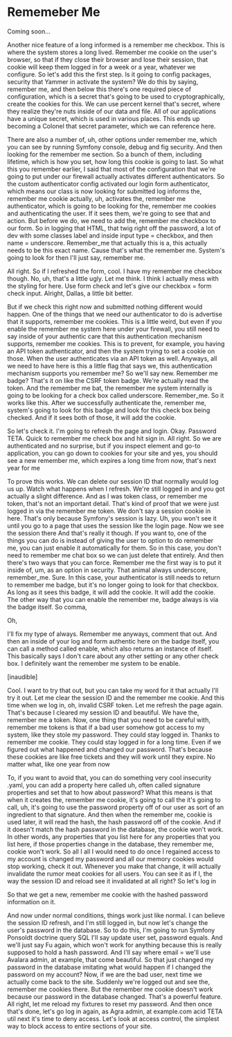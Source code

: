 # Rememeber Me

Coming soon...

Another nice feature of a long informed is a remember me checkbox. This is where the
system stores a long lived. Remember me cookie on the user's browser, so that if they
close their browser and lose their session, that cookie will keep them logged in for
a week or a year, whatever we configure. So let's add this the first step. Is it
going to config packages, security that Yammer in activate the system? We do this by
saying, remember me, and then below this there's one required piece of configuration,
which is a secret that's going to be used to cryptographically, create the cookies
for this. We can use percent kernel that's secret, where they realize they're nuts
inside of our data and file. All of our applications have a unique secret, which is
used in various places. This ends up becoming a Colonel that secret parameter, which
we can reference here.

There are also a number of, uh, other options under remember me, which you can see by
running Symfony console, debug and fig security. And then looking for the remember me
section. So a bunch of them, including lifetime, which is how you set, how long this
cookie is going to last. So what this you remember earlier, I said that most of the
configuration that we're going to put under our firewall actually activates different
authenticators. So the custom authenticator config activated our login form
authenticator, which means our class is now looking for submitted log informs the,
remember me cookie actually, uh, activates the, remember me authenticator, which is
going to be looking for the, remember me cookies and authenticating the user. If it
sees them, we're going to see that and action. But before we do, we need to add the,
remember me checkbox to our form. So in logging that HTML, that twig right off the
password, a lot of dev with some classes label and inside input type = checkbox, and
then name = underscore. Remember_me that actually this is a, this actually needs to
be this exact name. Cause that's what the remember me. System's going to look for
then I'll just say, remember me.

All right. So if I refreshed the form, cool. I have my remember me checkbox though.
No, uh, that's a little ugly. Let me think. I think I actually mess with the styling
for here. Use form check and let's give our checkbox = form check input. Alright,
Dallas, a little bit better.

But if we check this right now and submitted nothing different would happen. One of
the things that we need our authenticator to do is advertise that it supports,
remember me cookies. This is a little weird, but even if you enable the remember me
system here under your firewall, you still need to say inside of your authentic care
that this authentication mechanism supports, remember me cookies. This is to prevent,
for example, you having an API token authenticator, and then the system trying to set
a cookie on those. When the user authenticates via an API token as well. Anyways, all
we need to have here is this a little flag that says we, this authentication
mechanism supports you remember me? So we'll say new. Remember me badge? That's it on
like the CSRF token badge. We're actually read the token. And the remember me bat,
the remember me system internally is going to be looking for a check box called
underscore. Remember_me. So it works like this. After we successfully authenticate
the, remember me, system's going to look for this badge and look for this check box
being checked. And if it sees both of those, it will add the cookie.

So let's check it. I'm going to refresh the page and login. Okay. Password TETA.
Quick to remember me check box and hit sign in. All right. So we are authenticated
and no surprise, but if you inspect element and go-to application, you can go down to
cookies for your site and yes, you should see a new remember me, which expires a long
time from now, that's next year for me

To prove this works. We can delete our session ID that normally would log us up.
Watch what happens when I refresh. We're still logged in and you got actually a
slight difference. And as I was token class, or remember me token, that's not an
important detail. That's kind of proof that we were just logged in via the remember
me token. We don't say a session cookie in here. That's only because Symfony's
session is lazy. Uh, you won't see it until you go to a page that uses the session
like the login page. Now we see the session there And that's really it though. If you
want to, one of the things you can do is instead of giving the user to option to do
remember me, you can just enable it automatically for them. So in this case, you
don't need to remember me chat box so we can just delete that entirely. And then
there's two ways that you can force. Remember me the first way is to put it inside
of, um, as an option in security. That animal always underscore, remember_me. Sure.
In this case, your authenticator is still needs to return to remember me badge, but
it's no longer going to look for that checkbox. As long as it sees this badge, it
will add the cookie. It will add the cookie. The other way that you can enable the
remember me, badge always is via the badge itself. So comma,

Oh,

I'll fix my type of always. Remember me anyways, comment that out. And then an inside
of your log and form authentic here on the badge itself, you can call a method called
enable, which also returns an instance of itself. This basically says I don't care
about any other setting or any other check box. I definitely want the remember me
system to be enable.

[inaudible]

Cool. I want to try that out, but you can take my word for it that actually I'll try
it out. Let me clear the session ID and the remember me cookie. And this time when we
log in, oh, invalid CSRF token. Let me refresh the page again. That's because I
cleared my session ID and beautiful. We have the, remember me a token. Now, one thing
that you need to be careful with, remember me tokens is that if a bad user somehow
got access to my system, like they stole my password. They could stay logged in.
Thanks to remember me cookie. They could stay logged in for a long time. Even if we
figured out what happened and changed our password. That's because these cookies are
like free tickets and they will work until they expire. No matter what, like one year
from now

To, if you want to avoid that, you can do something very cool insecurity .yaml, you
can add a property here called uh, often called signature properties and set that to
how about password? What this means is that when it creates the, remember me cookie,
it's going to call the it's going to call, uh, it's going to use the password
property off of our user as sort of an ingredient to that signature. And then when
the remember me, cookie is used later, it will read the hash, the hash password off
of the cookie. And if it doesn't match the hash password in the database, the cookie
won't work. In other words, any properties that you list here for any properties that
you list here, if those properties change in the database, they remember me, cookie
won't work. So all I all I would need to do once I regained access to my account is
changed my password and all our memory cookies would stop working, check it out.
Whenever you make that change, it will actually invalidate the rumor meat cookies for
all users. You can see it as if I, the way the session ID and reload see it
invalidated at all right? So let's log in

So that we get a new, remember me cookie with the hashed password information on it.

And now under normal conditions, things work just like normal. I can believe the
session ID refresh, and I'm still logged in, but now let's change the user's password
in the database. So to do this, I'm going to run Symfony Ponsoldt doctrine query SQL
I'll say update user set, password equals. And we'll just say Fu again, which won't
work for anything because this is really supposed to hold a hash password. And I'll
say where email = we'll use Avalara admin, at example, that come beautiful. So that
just changed my password in the database imitating what would happen if I changed the
password on my account? Now, if we are the bad user, next time we actually come back
to the site. Suddenly we're logged out and see the, remember me cookies there. But
the remember me cookie doesn't work because our password in the database changed.
That's a powerful feature. All right, let me reload my fixtures to reset my password.
And then once that's done, let's go log in again, as Agra admin, at example.com acid
TETA util next it's time to deny access. Let's look at access control, the simplest
way to block access to entire sections of your site.

